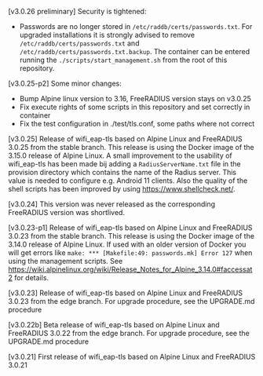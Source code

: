 [v3.0.26 preliminary]
Security is tightened:
- Passwords are no longer stored in `/etc/raddb/certs/passwords.txt`. For upgraded installations it is strongly advised to remove `/etc/raddb/certs/passwords.txt` and `/etc/raddb/certs/passwords.txt.backup`. The container can be entered running the `./scripts/start_management.sh` from the root of this repository.

[v3.0.25-p2]
Some minor changes:
- Bump Alpine linux version to 3.16, FreeRADIUS version stays on v3.0.25
- Fix execute rights of some scripts in this repository and set correctly in container
- Fix the test configuration in ./test/tls.conf, some paths where not correct

[v3.0.25]
Release of wifi_eap-tls based on Alpine Linux and FreeRADIUS 3.0.25 from the stable branch. This release is using the Docker image of the 3.15.0 release of Alpine Linux. A small improvement to the usability of wifi_eap-tls has been made bij adding a `RadiusServerName.txt` file in the provision directory which contains the name of the Radius server. This value is needed to configure e.g. Android 11 clients. Also the quality of the shell scripts has been improved by using https://www.shellcheck.net/. 

[v3.0.24]
This version was never released as the corresponding FreeRADIUS version was shortlived.

[v3.0.23-p1]
Release of wifi_eap-tls based on Alpine Linux and FreeRADIUS 3.0.23 from the stable branch. This release is using the Docker image of the 3.14.0 release of Alpine Linux. If used with an older version of Docker you will get errors like  `make: *** [Makefile:49: passwords.mk] Error 127` when using the management scripts. See https://wiki.alpinelinux.org/wiki/Release_Notes_for_Alpine_3.14.0#faccessat2 for details. 

[v3.0.23]
Release of wifi_eap-tls based on Alpine Linux and FreeRADIUS 3.0.23 from the edge branch. For upgrade procedure, see the UPGRADE.md procedure

[v3.0.22b]
Beta release of wifi_eap-tls based on Alpine Linux and FreeRADIUS 3.0.22 from the edge branch. For upgrade procedure, see the UPGRADE.md procedure

[v3.0.21]
First release of wifi_eap-tls based on Alpine Linux and FreeRADIUS 3.0.21

